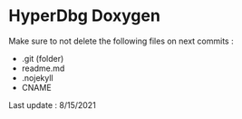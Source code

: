 # HyperDbg Doxygen

Make sure to not delete the following files on next commits :
- .git (folder)
- readme.md
- .nojekyll
- CNAME

Last update : 8/15/2021